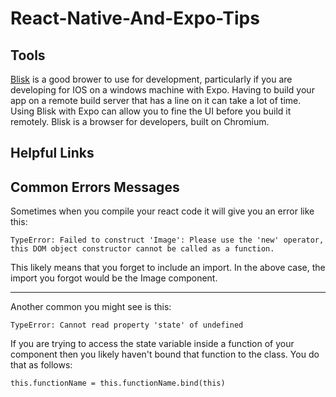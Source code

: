 # React-Native-And-Expo-Tips

## Tools

[Blisk](https://blisk.io/) is a good brower to use for development, particularly if you are developing for IOS on a windows machine with Expo. Having to build your app on a remote build server that has a line on it can take a lot of time. Using Blisk with Expo can allow you to fine the UI before you build it remotely. Blisk is a browser for developers, built on Chromium.


## Helpful Links


## Common Errors Messages

Sometimes when you compile your react code it will give you an error like this:

```
TypeError: Failed to construct 'Image': Please use the 'new' operator, this DOM object constructor cannot be called as a function.
```

This likely means that you forget to include an import. In the above case, the import you forgot would be the Image component.

----

Another common you might see is this:

```
TypeError: Cannot read property 'state' of undefined
```

If you are trying to access the state variable inside a function of your component then you likely haven't bound that function to the class. You do that as follows:

```
this.functionName = this.functionName.bind(this)
```



